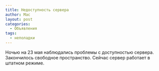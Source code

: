 ```yaml
---
title: Недоступность сервера
author: Mac
layout: post
categories:
  - Объявления
tags:
  - неполадки
---
```


Ночью на 23 мая наблюдались проблемы с доступностью сервера. Закончилось свободное пространство. Сейчас сервер работает в штатном режиме.
